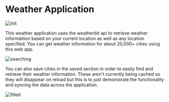 # Weather Application

![init](https://user-images.githubusercontent.com/49829925/141695086-4ee0f892-afc7-4509-9b09-3833d204fc37.jpg)

This weather application uses the weatherbit api to retrieve weather informatiion based on your current location as well as any location specified. You can get weather information for about 20,000+ cities using this web app.

![searching](https://user-images.githubusercontent.com/49829925/141695242-c1a5b09e-4267-4308-b954-beef43a34388.jpg)

You can also save cities in the saved section in order to easily find and retrieve their weather information. These aren't currently being cached so they will disappear on reload but this is to just demonstrate the functionality and syncing the data across the application.


![filled](https://user-images.githubusercontent.com/49829925/141701379-e8453963-5c33-4c83-9445-58c89e45d4c3.jpg)


